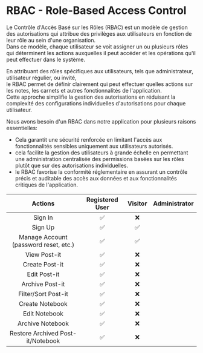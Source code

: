 # RBAC - Role-Based Access Control

Le Contrôle d'Accès Basé sur les Rôles (RBAC) est un modèle de gestion des autorisations qui attribue des privilèges aux utilisateurs en fonction de leur rôle au sein d'une organisation.  
Dans ce modèle, chaque utilisateur se voit assigner un ou plusieurs rôles qui déterminent les actions auxquelles il peut accéder et les opérations qu'il peut effectuer dans le système.

En attribuant des rôles spécifiques aux utilisateurs, tels que administrateur, utilisateur régulier, ou invité,  
le RBAC permet de définir clairement qui peut effectuer quelles actions sur les notes, les carnets et autres fonctionnalités de l'application.  
Cette approche simplifie la gestion des autorisations en réduisant la complexité des configurations individuelles d'autorisations pour chaque utilisateur.

Nous avons besoin d'un RBAC dans notre application pour plusieurs raisons essentielles:
- Cela garantit une sécurité renforcée en limitant l'accès aux fonctionnalités sensibles uniquement aux utilisateurs autorisés.
- cela facilite la gestion des utilisateurs à grande échelle en permettant une administration centralisée des permissions basées sur les rôles plutôt que sur des autorisations individuelles.
- le RBAC favorise la conformité réglementaire en assurant un contrôle précis et auditable des accès aux données et aux fonctionnalités critiques de l'application.



| Actions                                      | Registered User | Visitor | Administrator | 
|:--------------------------------------------:|:---------------:|:-------:|:-------:|
| Sign In                                      | ✅              | ❌      ||
| Sign Up                                      | ✅              | ✅      ||
| Manage Account (password reset, etc.)        | ✅              | ✅      ||
| View Post-it                                 | ✅              | ❌      ||
| Create Post-it                               | ✅              | ❌      ||
| Edit Post-it                                 | ✅              | ❌      ||
| Archive Post-it                              | ✅              | ❌      ||
| Filter/Sort Post-it                          | ✅              | ❌      ||
| Create Notebook                              | ✅              | ❌      ||
| Edit Notebook                                | ✅              | ❌      ||
| Archive Notebook                             | ✅              | ❌      ||
| Restore Archived Post-it/Notebook            | ✅              | ❌      ||

